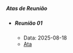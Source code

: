 ##### __Atas de Reunião__

- ##### __Reunião 01__
  - Data: 2025-08-18
  - [Ata](https://docs.google.com/document/d/1upA6mR4xXifOhIJYkmTgW23DmQubyLj5/edit?usp=sharing&ouid=104142175244072886076&rtpof=true&sd=true)
